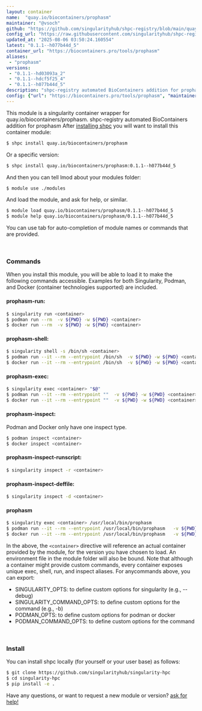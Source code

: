 ```yaml
---
layout: container
name:  "quay.io/biocontainers/prophasm"
maintainer: "@vsoch"
github: "https://github.com/singularityhub/shpc-registry/blob/main/quay.io/biocontainers/prophasm/container.yaml"
config_url: "https://raw.githubusercontent.com/singularityhub/shpc-registry/main/quay.io/biocontainers/prophasm/container.yaml"
updated_at: "2025-08-06 03:50:24.160554"
latest: "0.1.1--h077b44d_5"
container_url: "https://biocontainers.pro/tools/prophasm"
aliases:
 - "prophasm"
versions:
 - "0.1.1--hd03093a_2"
 - "0.1.1--hdcf5f25_4"
 - "0.1.1--h077b44d_5"
description: "shpc-registry automated BioContainers addition for prophasm"
config: {"url": "https://biocontainers.pro/tools/prophasm", "maintainer": "@vsoch", "description": "shpc-registry automated BioContainers addition for prophasm", "latest": {"0.1.1--h077b44d_5": "sha256:b9a496ec54f772cccbd09b1c21e82e75f7a7a30d917f3353b86f570f40fe7f04"}, "tags": {"0.1.1--hd03093a_2": "sha256:96c523622d565b62749dba9c97e3e371d423e3905cb35075bac332d6196bc1cf", "0.1.1--hdcf5f25_4": "sha256:200a2385244d75f12380f7af3c33c68d652aaad87bd251d693744ed803899d72", "0.1.1--h077b44d_5": "sha256:b9a496ec54f772cccbd09b1c21e82e75f7a7a30d917f3353b86f570f40fe7f04"}, "docker": "quay.io/biocontainers/prophasm", "aliases": {"prophasm": "/usr/local/bin/prophasm"}}
---
```


This module is a singularity container wrapper for quay.io/biocontainers/prophasm.
shpc-registry automated BioContainers addition for prophasm
After [installing shpc](#install) you will want to install this container module:


```bash
$ shpc install quay.io/biocontainers/prophasm
```

Or a specific version:

```bash
$ shpc install quay.io/biocontainers/prophasm:0.1.1--h077b44d_5
```

And then you can tell lmod about your modules folder:

```bash
$ module use ./modules
```

And load the module, and ask for help, or similar.

```bash
$ module load quay.io/biocontainers/prophasm/0.1.1--h077b44d_5
$ module help quay.io/biocontainers/prophasm/0.1.1--h077b44d_5
```

You can use tab for auto-completion of module names or commands that are provided.

<br>

### Commands

When you install this module, you will be able to load it to make the following commands accessible.
Examples for both Singularity, Podman, and Docker (container technologies supported) are included.

#### prophasm-run:

```bash
$ singularity run <container>
$ podman run --rm  -v ${PWD} -w ${PWD} <container>
$ docker run --rm  -v ${PWD} -w ${PWD} <container>
```

#### prophasm-shell:

```bash
$ singularity shell -s /bin/sh <container>
$ podman run --it --rm --entrypoint /bin/sh  -v ${PWD} -w ${PWD} <container>
$ docker run --it --rm --entrypoint /bin/sh  -v ${PWD} -w ${PWD} <container>
```

#### prophasm-exec:

```bash
$ singularity exec <container> "$@"
$ podman run --it --rm --entrypoint ""  -v ${PWD} -w ${PWD} <container> "$@"
$ docker run --it --rm --entrypoint ""  -v ${PWD} -w ${PWD} <container> "$@"
```

#### prophasm-inspect:

Podman and Docker only have one inspect type.

```bash
$ podman inspect <container>
$ docker inspect <container>
```

#### prophasm-inspect-runscript:

```bash
$ singularity inspect -r <container>
```

#### prophasm-inspect-deffile:

```bash
$ singularity inspect -d <container>
```


#### prophasm

```bash
$ singularity exec <container> /usr/local/bin/prophasm
$ podman run --it --rm --entrypoint /usr/local/bin/prophasm   -v ${PWD} -w ${PWD} <container> -c " $@"
$ docker run --it --rm --entrypoint /usr/local/bin/prophasm   -v ${PWD} -w ${PWD} <container> -c " $@"
```



In the above, the `<container>` directive will reference an actual container provided
by the module, for the version you have chosen to load. An environment file in the
module folder will also be bound. Note that although a container
might provide custom commands, every container exposes unique exec, shell, run, and
inspect aliases. For anycommands above, you can export:

 - SINGULARITY_OPTS: to define custom options for singularity (e.g., --debug)
 - SINGULARITY_COMMAND_OPTS: to define custom options for the command (e.g., -b)
 - PODMAN_OPTS: to define custom options for podman or docker
 - PODMAN_COMMAND_OPTS: to define custom options for the command

<br>

### Install

You can install shpc locally (for yourself or your user base) as follows:

```bash
$ git clone https://github.com/singularityhub/singularity-hpc
$ cd singularity-hpc
$ pip install -e .
```

Have any questions, or want to request a new module or version? [ask for help!](https://github.com/singularityhub/singularity-hpc/issues)